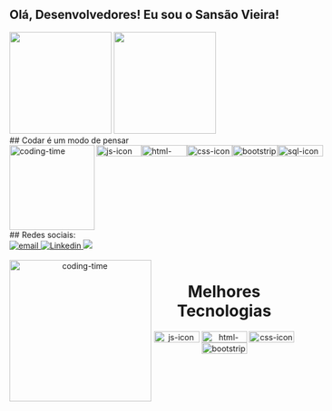 ## Olá, Desenvolvedores! Eu sou o Sansão Vieira!
<div>
  <img height="180em" src="https://github-readme-stats.vercel.app/api?username=sansaovieira&show_icons=true&theme=great-gatsby&include_all_commits=true&count_private=true"/>
  <img height="180em" src="https://github-readme-stats.vercel.app/api/top-langs/?username=sansaovieira&layout=compact&langs_count=16&theme=great-gatsby"/>
</div>
##  Codar é um modo de pensar
<div style="display: flex; justificar-conteúdo: espaço entre;"> <br>
  <img align="left"height="150" alt="coding-time" src="code.gif">
    <img align="center" height="20" width="80" alt="js-icon" src="https://img.shields.io/badge/JavaScript-F7DF1E?style=for-the-badge&logo=javascript&logoColor=black">
  <img align="center" height="20" width="80" alt="html-icon" src=https://www.google.com/search?q=Javascript+img+png+in+circle&tbm=isch&ved=2ahUKEwiD5oe4-7T-AhXmGLkGHfPJB2EQ2-cCegQIABAA&oq=Javascript+img+png+in+circle&gs_lcp=CgNpbWcQAzoECCMQJ1C-C1jXEGC9FWgAcAB4AIABdYgBqwSSAQMxLjSYAQCgAQGqAQtnd3Mtd2l6LWltZ8ABAQ&sclient=img&ei=yFo_ZIPiLuax5OUP85OfiAY&bih=577&biw=1280&rlz=1C1GCEA_enBR1034BR1034#imgrc=L66VBxm7bLrOqM">
  <img align="center" height="20" width="80" alt="css-icon" src="https://img.shields.io/badge/CSS-239120?&style=for-the-badge&logo=css3&logoColor=white">
  <img align="center" height="20" width="80" alt="bootstrip-icon" src="https://www.google.com/search?q=Angular+img+png+in+circle&tbm=isch&ved=2ahUKEwiKzfjS-7T-AhUvGLkGHfGaBjoQ2-cCegQIABAA&oq=Angular+img+png+in+circle&gs_lcp=CgNpbWcQAzoECCMQJ1CeCljEIWCpI2gAcAB4AIABmAaIAZ0ZkgENMC4yLjEuMC4xLjEuMpgBAKABAaoBC2d3cy13aXotaW1nwAEB&sclient=img&ei=AVs_ZMrICK-w5OUP8bWa0AM&bih=577&biw=1280&rlz=1C1GCEA_enBR1034BR1034#imgrc=ZllOYy2cI4cnIM">
  <img align="center" height="20" width="80" alt="sql-icon" src="https://img.shields.io/badge/Microsoft_SQL_Server-CC2927?style=for-the-badge&logo=microsoft-sql-server&logoColor=white">
</div>
##  Redes sociais:
<div>
  <a href = "Sansão Vieira: vieirasansao42@gmail.com">
    <img src="https://img.shields.io/badge/Gmail-D14836?style=for-the-badge&logo=gmail&logoColor=white" alt="email">
  </a>
  <a href = "	https://img.shields.io/badge/LinkedIn-0077B5?style=for-the-badge&logo=linkedin&logoColor=white">
    <img src="https://img.shields.io/badge/LinkedIn-0077B5?style=for-the-badge&logo=linkedin&logoColor=white" alt="Linkedin">
  </a>
  <a href = "Sansão Slow: +55(11)93905-1373">
    <img src="https://img.shields.io/badge/WhatsApp-25D366?style=for-the-badge&logo=whatsapp&logoColor=white">
  </a>
</div>
<div align="center">
  <div style="display: inline_block"><br>
    <img align="left" height="250" alt="coding-time" src=https://media.giphy.com/media/PI3QGKFN6XZUCMMqJm/giphy.gif>
    <h1 align="center">Melhores Tecnologias </h1>
      <img align="center" height="20" width="80" alt="js-icon" src="https://img.shields.io/badge/JavaScript-F7DF1E?style=for-the-badge&logo=javascript&logoColor=black">
  <img align="center" height="20" width="80" alt="html-icon" src="https://img.shields.io/badge/HTML-239120?style=for-the-badge&logo=html5&logoColor=white">
  <img align="center" height="20" width="80" alt="css-icon" src="https://img.shields.io/badge/CSS-239120?&style=for-the-badge&logo=css3&logoColor=white">
  <img align="center" height="20" width="80" alt="bootstrip-icon" src="https://img.shields.io/badge/Bootstrap-563D7C?style=for-the-badge&logo=bootstrap&logoColor=white">
   </div>

